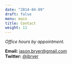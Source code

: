 ```yaml
---
date: "2014-04-09"
draft: false
menu: main
title: Contact
weight: 11
---
```


*Office hours by appointment.*

**Email:** [jason.bryer@gmail.com](mailto:jason.bryer@gmail.com)  
**Twitter:** [@jbryer](https://twitter.com/jbryer)

